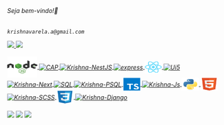  
  <h6>Seja bem-vindo!👋<h6>


    
  <div>

```
krishnavarela.a@gmail.com 
```
 </div>
    
<div>
  <a href="https://github.com/KrishnaVA95">
  <img height="180em" src="https://github-readme-stats.vercel.app/api?username=KrishnaVA95&show_icons=true&theme=tokyonight&include_all_commits=true&count_private=true"/>
  <img height="180em" src="https://github-readme-stats.vercel.app/api/top-langs/?username=KrishnaVA95&layout=compact&langs_count=7&theme=tokyonight"/>
</div>
  
  </div>
<div style="display: inline_block"><br>
  <img align="center" alt="Krishna-Node" height="50" width="70" src="https://raw.githubusercontent.com/devicons/devicon/master/icons/nodejs/nodejs-original-wordmark.svg">
  <img align="center" alt="CAP" height="30" width="30" src="https://cap.cloud.sap/docs/assets/logos/cap.svg">
  <img align="center" alt="Krishna-NestJS" height="30" width="40" src="https://nestjs.com/img/logo-small.svg">
  <img align="center" alt="express" height="30" width="30" src="">
  <img align="center" alt="Krishna-React" height="30" width="40" src="https://raw.githubusercontent.com/devicons/devicon/master/icons/react/react-original.svg">
  <img align="center" alt="Ui5" height="30" width="40" src="https://openui5.org/5bdd288371ed8100415f04563acc8dfe/phenix_blue.svg">
  <img align="center" alt="Krishna-Next" height="40" width="50" color="#fff" src="https://branditechture.agency/brand-logos/wp-content/uploads/wpdm-cache/Next.js-900x0.png">
  <img align="center" alt="SQL" height="30" width="40" src="https://www.svgrepo.com/show/331760/sql-database-generic.svg">
  <img align="center" alt="Krishna-PSQL" height="30" width="40" src="https://www.vectorlogo.zone/logos/postgresql/postgresql-icon.svg">
  <img align="center" alt="Krishna-Ts" height="30" width="40" src="https://raw.githubusercontent.com/devicons/devicon/master/icons/typescript/typescript-plain.svg">
  <img align="center" alt="Krishna-Js" height="30" width="40" src="https://cdn.jsdelivr.net/gh/devicons/devicon/icons/javascript/javascript-original.svg">
  <img align="center" alt="Krishna-Python" height="30" width="40" src="https://raw.githubusercontent.com/devicons/devicon/master/icons/python/python-original.svg">
  <img align="center" alt="Krishna-HTML" height="30" width="40" src="https://raw.githubusercontent.com/devicons/devicon/master/icons/html5/html5-original.svg">
  <img align="center" alt="Krishna-SCSS" height="30" width="40" src="https://www.vectorlogo.zone/logos/sass-lang/sass-lang-ar21.svg">
  <img align="center" alt="Krishna-CSS" height="30" width="40" src="https://raw.githubusercontent.com/devicons/devicon/master/icons/css3/css3-original.svg">
  
  <img align="center" alt="Krishna-Django" height="30" width="60" src="https://www.vectorlogo.zone/logos/djangoproject/djangoproject-ar21.svg">
</div>

<div> <br>
  <a href = "mailto:krishnavarela.a@gmail.com"><img src="https://img.shields.io/badge/-Gmail-%23333?style=for-the-badge&logo=gmail&logoColor=white" target="_blank"></a>
  <a href="https://www.linkedin.com/in/krishna-nicolau-almeida-varela-80858822b/" target="_blank"><img src="https://img.shields.io/badge/-LinkedIn-%230077B5?style=for-the-badge&logo=linkedin&logoColor=white" target="_blank"></a>
  <a href="https://br.pinterest.com/krishnavarelaa/_saved/"  target="_blank"><img src="https://img.shields.io/badge/Pinterest-%23E60023.svg?&style=for-the-badge&logo=Pinterest&logoColor=white" target="_blank"></a>
</div>
